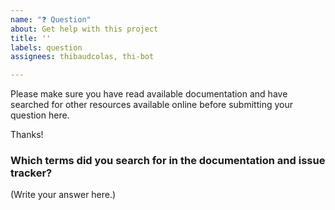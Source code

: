 ```yaml
---
name: "❓ Question"
about: Get help with this project
title: ''
labels: question
assignees: thibaudcolas, thi-bot

---
```


Please make sure you have read available documentation and have searched for other resources available online before submitting your question here.

Thanks!

### Which terms did you search for in the documentation and issue tracker?

<!--
  Some common issues with the project are detailed in the documentation.

  If you didn't find the solution, please share which words you searched for.
  This helps us improve documentation for future readers who might encounter the same problem.
-->

(Write your answer here.)
